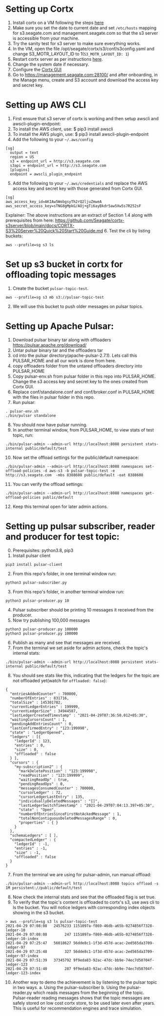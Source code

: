 

# Setting up Cortx
1. Install cortx on a VM following the steps [here](https://github.com/Seagate/cortx/blob/main/doc/CORTX_on_Open_Virtual_Appliance.rst)
2. Make sure you set the date to current date and set `/etc/hosts` mapping for s3.seagate.com and management.seagate.com so that the s3 server is accessible from your machine.
3. Try the sanity test for s3 server to make sure everything works.
4. In the VM, open the file /opt/seagate/cortx/s3/conf/s3config.yaml and change S3_MOTR_LAYOUT_ID to 1(`S3_MOTR_LAYOUT_ID: 1`)
5. Restart cortx server as per instructions [here](https://github.com/Seagate/cortx/blob/main/doc/CORTX_on_Open_Virtual_Appliance.rst).
6. Change the system date if necessary.
7. Configure the [Cortx GUI](https://github.com/Seagate/cortx/blob/main/doc/Preboarding_and_Onboarding.rst)
8. Go to https://management.seagate.com:28100/ and after onboarding, in the Manage menu, create and S3 account and download the access key and secret key.

# Setting up AWS CLI
1. First ensure that s3 server of cortx is working and then setup awscli and awscli-plugin-endpoint:
2. To install the AWS client, use: $ pip3 install awscli
3. To install the AWS plugin, use: $ pip3 install awscli-plugin-endpoint
4. Add the following to your `~/.aws/config`
```
[sg]
  output = text
  region = US
  s3 = endpoint_url = http://s3.seagate.com
  s3api = endpoint_url = http://s3.seagate.com
  [plugins]
  endpoint = awscli_plugin_endpoint
```
5. Add the following to your `~/.aws/credentials` and replace the AWS access key and secret key with those generated from Cortx GUI.
```
[sg]
aws_access_key_id=AKIAw5WobgsyTh2rQ2ljuZmweA
aws_secret_access_key=sTNG8gMpkG/AOj+gTi6ayBkdr5aw5Xw5s7R252sF
```
Explainer: The above instructions are an extract of Section 1.4 along with prerequisites from here:
https://github.com/Seagate/cortx-s3server/blob/main/docs/CORTX-S3%20Server%20Quick%20Start%20Guide.md
6. Test the cli by listing buckets:
```
aws --profile=sg s3 ls 
```

# Set up s3 bucket in cortx for offloading topic messages
1. Create the bucket `pulsar-topic-test`.
```
aws --profile=sg s3 mb s3://pulsar-topic-test
```
2. We will use this bucket to push older messages on pulsar topics.

# Setting up Apache Pulsar:
1. Download pulsar binary tar along with offloaders
  https://pulsar.apache.org/download/
2. Untar pulsar binary tar and the offloaders tar
3. cd into the pulsar directory(apache-pulsar-2.7.1). Lets call this PULSAR_HOME and all our work is done from here.
4. copy offloaders folder from the untared offloaders directory into PULSAR_HOME
5. Copy pulsar-env.sh from pulsar folder in this repo into PULSAR_HOME. Change the s3 access key and secret key to the ones created from Cortx GUI.
6. Replace conf/standalone.conf and conf/broker.conf in PULSAR_HOME with the files in pulsar folder in this repo.
7. Run pulsar:
```
. pulsar-env.sh
./bin/pulsar standalone
```
8. You should now have pulsar running.
9. In another terminal window, from PULSAR_HOME, to view stats of test topic, run:
```
./bin/pulsar-admin --admin-url http://localhost:8088 persistent stats-internal public/default/test
```
10. Now set the offload settings for the public/default namespace:
```
./bin/pulsar-admin --admin-url http://localhost:8088 namespaces set-offload-policies -d aws-s3 -b pulsar-topic-test -e http://s3.seagate.com  -mbs 8388608 public/default -oat 8388608
```
11. You can verify the offload settings:
```
./bin/pulsar-admin --admin-url http://localhost:8088 namespaces get-offload-policies public/default
```
12. Keep this terminal open for later admin actions.



# Setting up pulsar subscriber, reader and producer for test topic:
0. Prerequisites: python3.8, pip3
1. Install pulsar client
```
pip3 install pulsar-client
```
2. From this repo's folder, in one terminal window run:
```
python3 pulsar-subscriber.py
```
3. From this repo's folder, in another terminal window run:
```
python3 pulsar-producer.py 10
```
4. Pulsar subscriber should be printing 10 messages it received from the producer.
5. Now try publishing 100,000 messages
```
python3 pulsar-producer.py 100000
python3 pulsar-producer.py 100000
```
6. Publish as many and see that messages are received.
7. From the terminal we set aside for admin actions, check the topic's internal stats:
```
./bin/pulsar-admin --admin-url http://localhost:8088 persistent stats-internal public/default/test
```
8. You should see stats like this, indicating that the ledgers for the topic are not offloaded yet(watch for `offloaded: false`):
```
{
  "entriesAddedCounter" : 700000,
  "numberOfEntries" : 831716,
  "totalSize" : 145301702,
  "currentLedgerEntries" : 199999,
  "currentLedgerSize" : 34944587,
  "lastLedgerCreatedTimestamp" : "2021-04-29T07:36:50.012+05:30",
  "waitingCursorsCount" : 1,
  "pendingAddEntriesCount" : 0,
  "lastConfirmedEntry" : "123:199998",
  "state" : "LedgerOpened",
  "ledgers" : [{
    "ledgerId" : 123,
    "entries" : 0,
    "size" : 0,
    "offloaded" : false
  } ],
  "cursors" : {
    "my-subscription2" : {
      "markDeletePosition" : "123:199998",
      "readPosition" : "123:199999",
      "waitingReadOp" : true,
      "pendingReadOps" : 0,
      "messagesConsumedCounter" : 700000,
      "cursorLedger" : 72,
      "cursorLedgerLastEntry" : 135,
      "individuallyDeletedMessages" : "[]",
      "lastLedgerSwitchTimestamp" : "2021-04-29T07:04:13.397+05:30",
      "state" : "Open",
      "numberOfEntriesSinceFirstNotAckedMessage" : 1,
      "totalNonContiguousDeletedMessagesRange" : 0,
      "properties" : { }
    }
  },
  "schemaLedgers" : [ ],
  "compactedLedger" : {
    "ledgerId" : -1,
    "entries" : -1,
    "size" : -1,
    "offloaded" : false
  }
}
```
7. From the terminal we are using for pulsar-admin, run manual offload:
```
./bin/pulsar-admin --admin-url http://localhost:8088 topics offload -s 1M persistent://public/default/test
```
8. Now check the internal stats and see that the offloaded flag is set true.
9. To verify that the topic's content is offloaded to cortx's s3, use aws cli to ls the bucket. You will notice ledgers with corresponding index objects showing in the s3 bucket.
```
> aws --profile=sg s3 ls pulsar-topic-test
2021-04-29 07:08:08   24576233 1151097a-f869-46db-a65b-0274856f7328-ledger-10
2021-04-29 07:08:08        247 1151097a-f869-46db-a65b-0274856f7328-ledger-10-index
2021-04-29 07:25:47   56018627 56dde8c1-1f3d-457d-acac-2ed565da3709-ledger-97
2021-04-29 07:25:48        327 56dde8c1-1f3d-457d-acac-2ed565da3709-ledger-97-index
2021-04-29 07:51:39   37345792 9f9eda83-92ac-47dc-bb9e-74ec7d50704f-ledger-123
2021-04-29 07:51:40        287 9f9eda83-92ac-47dc-bb9e-74ec7d50704f-ledger-123-index
```
10. Another way to demo the achievement is by listening to the pulsar topic in two ways.
a. Using the pulsar-subscriber
b. Using the pulsar-reader.py which reads messages from the beginning of the topic.
Pulsar-reader reading messages shows that the topic messages are safely stored on low cost cortx store, to be used later even after years. This is useful for recommendation engines and trace simulation.

